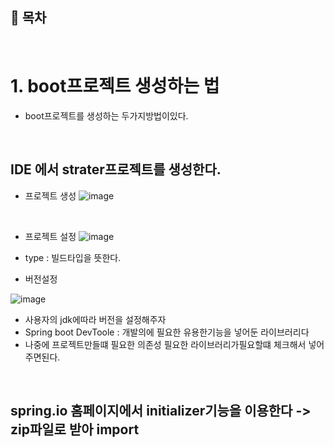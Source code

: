 ## 🔖 목차


<br/>

# 1. boot프로젝트 생성하는 법
- boot프로젝트를 생성하는 두가지방법이있다.

 <br/>

## IDE 에서 strater프로젝트를 생성한다.

- 프로젝트 생성
![image](https://github.com/inhoru/TIL/assets/126074577/051c0d75-43dd-4657-a1cb-33b296fcc862)

<br/>

- 프로젝트 설정
![image](https://github.com/inhoru/TIL/assets/126074577/eb63eb06-aa39-4cca-9397-93a08496cafc)

- type : 빌드타입을 뜻한다.


- 버전설정

![image](https://github.com/inhoru/TIL/assets/126074577/acd7632e-31b0-421a-9906-3ce41b8ae796)


- 사용자의 jdk에따라 버전을 설정해주자
- Spring boot DevToole : 개발의에 필요한 유용한기능을 넣어둔 라이브러리다
- 나중에 프로젝트만들떄 필요한 의존성 필요한 라이브러리가필요할떄 체크해서 넣어주면된다.


<br/>






## spring.io 홈페이지에서 initializer기능을 이용한다 -> zip파일로 받아 import
